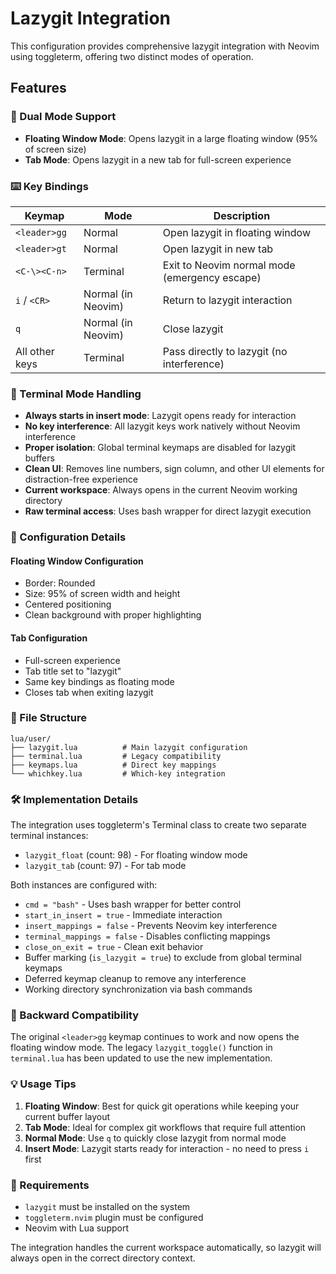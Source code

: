 # Lazygit Integration

This configuration provides comprehensive lazygit integration with Neovim using toggleterm, offering two distinct modes of operation.

## Features

### 🚀 Dual Mode Support
- **Floating Window Mode**: Opens lazygit in a large floating window (95% of screen size)
- **Tab Mode**: Opens lazygit in a new tab for full-screen experience

### ⌨️ Key Bindings

| Keymap | Mode | Description |
|--------|------|-------------|
| `<leader>gg` | Normal | Open lazygit in floating window |
| `<leader>gt` | Normal | Open lazygit in new tab |
| `<C-\><C-n>` | Terminal | Exit to Neovim normal mode (emergency escape) |
| `i` / `<CR>` | Normal (in Neovim) | Return to lazygit interaction |
| `q` | Normal (in Neovim) | Close lazygit |
| All other keys | Terminal | Pass directly to lazygit (no interference) |

### 🎯 Terminal Mode Handling

- **Always starts in insert mode**: Lazygit opens ready for interaction
- **No key interference**: All lazygit keys work natively without Neovim interference
- **Proper isolation**: Global terminal keymaps are disabled for lazygit buffers
- **Clean UI**: Removes line numbers, sign column, and other UI elements for distraction-free experience
- **Current workspace**: Always opens in the current Neovim working directory
- **Raw terminal access**: Uses bash wrapper for direct lazygit execution

### 🔧 Configuration Details

#### Floating Window Configuration
- Border: Rounded
- Size: 95% of screen width and height
- Centered positioning
- Clean background with proper highlighting

#### Tab Configuration
- Full-screen experience
- Tab title set to "lazygit"
- Same key bindings as floating mode
- Closes tab when exiting lazygit

### 📁 File Structure

```
lua/user/
├── lazygit.lua          # Main lazygit configuration
├── terminal.lua         # Legacy compatibility
├── keymaps.lua          # Direct key mappings
└── whichkey.lua         # Which-key integration
```

### 🛠️ Implementation Details

The integration uses toggleterm's Terminal class to create two separate terminal instances:
- `lazygit_float` (count: 98) - For floating window mode
- `lazygit_tab` (count: 97) - For tab mode

Both instances are configured with:
- `cmd = "bash"` - Uses bash wrapper for better control
- `start_in_insert = true` - Immediate interaction
- `insert_mappings = false` - Prevents Neovim key interference
- `terminal_mappings = false` - Disables conflicting mappings
- `close_on_exit = true` - Clean exit behavior
- Buffer marking (`is_lazygit = true`) to exclude from global terminal keymaps
- Deferred keymap cleanup to remove any interference
- Working directory synchronization via bash commands

### 🔄 Backward Compatibility

The original `<leader>gg` keymap continues to work and now opens the floating window mode. The legacy `lazygit_toggle()` function in `terminal.lua` has been updated to use the new implementation.

### 💡 Usage Tips

1. **Floating Window**: Best for quick git operations while keeping your current buffer layout
2. **Tab Mode**: Ideal for complex git workflows that require full attention
3. **Normal Mode**: Use `q` to quickly close lazygit from normal mode
4. **Insert Mode**: Lazygit starts ready for interaction - no need to press `i` first

### 🚨 Requirements

- `lazygit` must be installed on the system
- `toggleterm.nvim` plugin must be configured
- Neovim with Lua support

The integration handles the current workspace automatically, so lazygit will always open in the correct directory context.